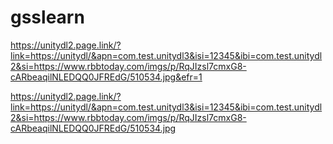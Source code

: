 # gsslearn

https://unitydl2.page.link/?link=https://unitydl/&apn=com.test.unitydl3&isi=12345&ibi=com.test.unitydl2&si=https://www.rbbtoday.com/imgs/p/RqJIzsl7cmxG8-cARbeaqilNLEDQQ0JFREdG/510534.jpg&efr=1


https://unitydl2.page.link/?link=https://unitydl/&apn=com.test.unitydl3&isi=12345&ibi=com.test.unitydl2&si=https://www.rbbtoday.com/imgs/p/RqJIzsl7cmxG8-cARbeaqilNLEDQQ0JFREdG/510534.jpg
